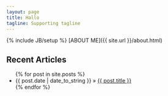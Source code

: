 ```yaml
---
layout: page 
title: Hallo 
tagline: Supporting tagline
---
```

{% include JB/setup %}
[ABOUT ME]({{ site.url }}/about.html)   

## Recent Articles  

<ul class="posts">
  {% for post in site.posts %}
    <li><span>{{ post.date | date_to_string }}</span> &raquo; <a href="{{ BASE_PATH }}{{ post.url }}">{{ post.title }}</a></li>
  {% endfor %}
</ul>


